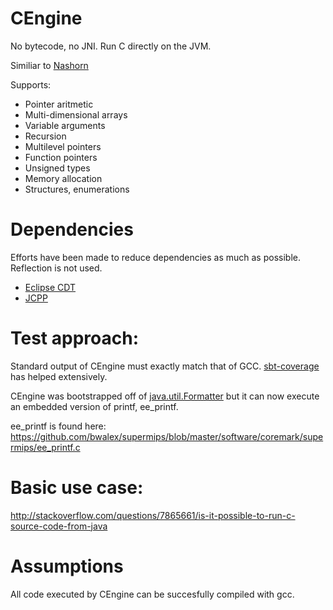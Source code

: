 # CEngine

No bytecode, no JNI. Run C directly on the JVM.

Similiar to [Nashorn](https://en.wikipedia.org/wiki/Nashorn_(JavaScript_engine))

Supports:
- Pointer aritmetic
- Multi-dimensional arrays
- Variable arguments
- Recursion
- Multilevel pointers
- Function pointers
- Unsigned types
- Memory allocation
- Structures, enumerations

# Dependencies

Efforts have been made to reduce dependencies as much as possible.  Reflection is not used.

* [Eclipse CDT](https://eclipse.org/cdt/)
* [JCPP](http://www.anarres.org/projects/jcpp/)

# Test approach:
Standard output of CEngine must exactly match that of GCC.  [sbt-coverage](https://github.com/scoverage/sbt-scoverage) has helped extensively.

CEngine was bootstrapped off of [java.util.Formatter](https://docs.oracle.com/javase/7/docs/api/java/util/Formatter.html) but it can now execute an embedded version of printf, ee_printf.

ee_printf is found here:
https://github.com/bwalex/supermips/blob/master/software/coremark/supermips/ee_printf.c

# Basic use case:
http://stackoverflow.com/questions/7865661/is-it-possible-to-run-c-source-code-from-java

# Assumptions
All code executed by CEngine can be succesfully compiled with gcc.  

